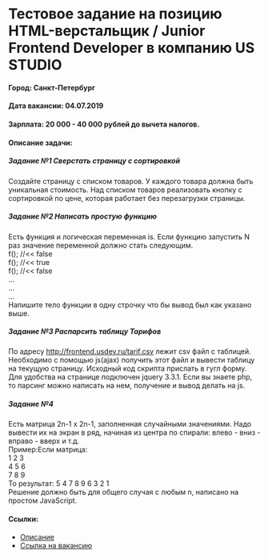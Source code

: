 # Тестовое задание на позицию HTML-верстальщик / Junior Frontend Developer в компанию US STUDIO
#### Город: Санкт-Петербург
#### Дата вакансии: 04.07.2019
#### Зарплата: 20 000 - 40 000 рублей до вычета налогов.

#### Описание задачи:

##### Задание №1 Сверстать страницу с сортировкой
Создайте страницу с списком товаров. У каждого товара должна быть уникальная стоимость. Над списком товаров реализовать кнопку с сортировкой по цене, которая работает без перезагрузки страницы.

##### Задание №2 Написать простую функцию
Есть функция и логическая переменная is. Если функцию запустить N раз значение переменной должно стать следующим.</br>
f(); //<< false</br>
f(); //<< true</br>
f(); //<< false</br>
...</br>
...</br>
...</br>
Напишите тело функции в одну строчку что бы вывод был как указано выше.

##### Задание №3 Распарсить таблицу Тарифов
По адресу http://frontend.usdev.ru/tarif.csv лежит csv файл с таблицей. Необходимо с помощью js(ajax) получить этот файл и вывести таблицу на текущую страницу. Исходный код скрипта прислать в гугл форму. Для удобства на странице подключен jquery 3.3.1. Если вы знаете php, то парсинг можно написать на нем, получение и вывод делать на js.

##### Задание №4
Есть матрица 2n-1 x 2n-1, заполненная случайными значениями. Надо вывести их на экран в ряд, начиная из центра по спирали: влево - вниз - вправо - вверх и т.д.</br>
Пример:Если матрица:</br>
1 2 3</br>
4 5 6</br>
7 8 9</br>
То результат: 5 4 7 8 9 6 3 2 1</br>
Решение должно быть для общего случая с любым n, написано на простом JavaScript.

#### Ссылки:
- <a href="http://frontend.usdev.ru/">Описание</a> 
- <a href="https://spb.hh.ru/vacancy/32775229">Ссылка на вакансию</a>


